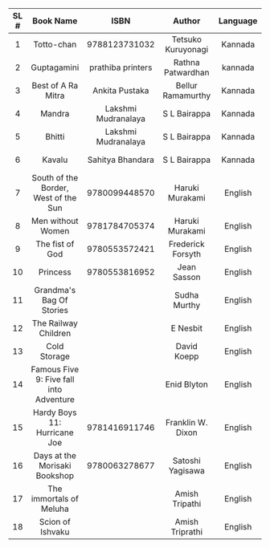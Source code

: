 | SL # | Book Name | ISBN | Author | Language |Owner | Borrower | Borrowed Date | Paid (rs) |
| :---:| :---:     | :---:| :---:  | :---:    |:---: | :---:    |   :---:       | :---: | 
| 1  | Totto-chan | 9788123731032 | Tetsuko Kuruyonagi | Kannada | Rathna Patwardhan | Upendra | 28.Apr.2024 | |
| 2  | Guptagamini | prathiba printers | Rathna Patwardhan | kannada | Rathna Patwardhan | Upendra | 28.Apr.2024 | |
| 3  | Best of A Ra Mitra | Ankita Pustaka | Bellur Ramamurthy | Kannada | Rathna Patwardhan | Upendra | 28.Ar.2024 | | 
| 4  | Mandra | Lakshmi Mudranalaya | S L Bairappa |  Kannada | Rathna Patwardhan | Upendra | 28.Ar.2024 |  |
| 5  | Bhitti | Lakshmi Mudranalaya | S L Bairappa |  Kannada | Rathna Patwardhan | Upendra | 28.Ar.2024 |  |
| 6  | Kavalu | Sahitya Bhandara | S L Bairappa |  Kannada | Rathna Patwardhan | Upendra | 28.Ar.2024 |  |
| 7  | South of the Border, West of the Sun | 9780099448570| Haruki Murakami | English | Swapna Chiplunkar | Upendra | 28.Apr.2024 | |
| 8  | Men without Women | 9781784705374 | Haruki Murakami | English | Swapna Chiplunkar | Upendra | 28.Apr.2024 | |
| 9  | The fist of God | 9780553572421 | Frederick Forsyth | English | Swapna Chiplunkar | Upendra | 28.Apr.2024 | |
| 10 | Princess | 9780553816952 | Jean Sasson | English | Swapna Chiplunkar | Upendra | 28.Apr.2024 | |
| 11 | Grandma's Bag Of Stories |  | Sudha Murthy | English | Upendra | Aravind Patankar | 28.Apr.2024| |
| 12 | The Railway Children |  | E Nesbit | English | Upendra | Yogitha | 28.Apr.2024 | 20 |
| 13 | Cold Storage | | David Koepp | English | Mrudula | Swapna Chiplunkar | 28.Apr.2024 | |
| 14 | Famous Five 9: Five fall into Adventure | | Enid Blyton |  English | Upendra | Swapna Chiplunkar | 28.Apr.2024 | |
| 15 | Hardy Boys 11: Hurricane Joe | 9781416911746 | Franklin W. Dixon | English | Upendra | Swapna Chiplunkar | 28.Apr.2024 | |
| 16 | Days at the Morisaki Bookshop | 9780063278677 | Satoshi Yagisawa | English | Upendra | Swapna Chiplunkar | 28.Apr.2024 | |
| 17 | The immortals of Meluha | | Amish Tripathi | English | Upendra | Niranjan Damle | 28.Apr.2024 | |
| 18 | Scion of Ishvaku | | Amish Triprathi | English | Swapna Chiplunkar | Niranjan Damle | 28.Apr.2024 | |